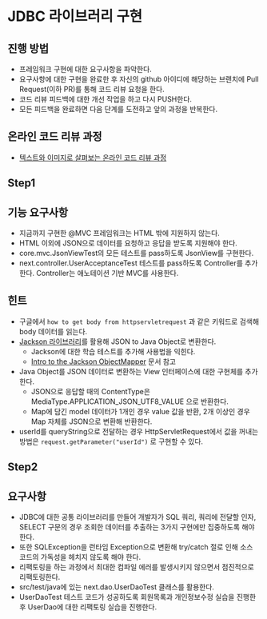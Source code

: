 # JDBC 라이브러리 구현

## 진행 방법

- 프레임워크 구현에 대한 요구사항을 파악한다.
- 요구사항에 대한 구현을 완료한 후 자신의 github 아이디에 해당하는 브랜치에 Pull Request(이하 PR)를 통해 코드 리뷰 요청을 한다.
- 코드 리뷰 피드백에 대한 개선 작업을 하고 다시 PUSH한다.
- 모든 피드백을 완료하면 다음 단계를 도전하고 앞의 과정을 반복한다.

## 온라인 코드 리뷰 과정

- [텍스트와 이미지로 살펴보는 온라인 코드 리뷰 과정](https://github.com/next-step/nextstep-docs/tree/master/codereview)

## Step1

## 기능 요구사항

- 지금까지 구현한 @MVC 프레임워크는 HTML 밖에 지원하지 않는다.
- HTML 이외에 JSON으로 데이터를 요청하고 응답을 받도록 지원해야 한다.
- core.mvc.JsonViewTest의 모든 테스트를 pass하도록 JsonView를 구현한다.
- next.controller.UserAcceptanceTest 테스트를 pass하도록 Controller를 추가한다. Controller는 애노테이션 기반 MVC를 사용한다.

## 힌트

- 구글에서 `how to get body from httpservletrequest` 과 같은 키워드로 검색해 body 데이터를 읽는다.
- [Jackson 라이브러리](https://github.com/FasterXML/jackson)를 활용해 JSON to Java Object로 변환한다.
  - Jackson에 대한 학습 테스트를 추가해 사용법을 익힌다.
  - [Intro to the Jackson ObjectMapper](https://www.baeldung.com/jackson-object-mapper-tutorial) 문서 참고
- Java Object를 JSON 데이터로 변환하는 View 인터페이스에 대한 구현체를 추가한다.
  - JSON으로 응답할 때의 ContentType은 MediaType.APPLICATION_JSON_UTF8_VALUE 으로 반환한다.
  - Map에 담긴 model 데이터가 1개인 경우 value 값을 반환, 2개 이상인 경우 Map 자체를 JSON으로 변환해 반환한다.
- userId를 queryString으로 전달하는 경우 HttpServletRequest에서 값을 꺼내는 방법은 `request.getParameter("userId")` 로 구현할 수 있다.

## Step2

## 요구사항

- JDBC에 대한 공통 라이브러리를 만들어 개발자가 SQL 쿼리, 쿼리에 전달할 인자, SELECT 구문의 경우 조회한 데이터를 추출하는 3가지 구현에만 집중하도록 해야 한다.
- 또한 SQLException을 런타임 Exception으로 변환해 try/catch 절로 인해 소스 코드의 가독성을 헤치지 않도록 해야 한다.
- 리팩토링을 하는 과정에서 최대한 컴파일 에러를 발생시키지 않으면서 점진적으로 리팩토링한다.
-  src/test/java에 있는 next.dao.UserDaoTest 클래스를 활용한다.
- UserDaoTest 테스트 코드가 성공하도록 회원목록과 개인정보수정 실습을 진행한 후 UserDao에 대한 리팩토링 실습을 진행한다.
